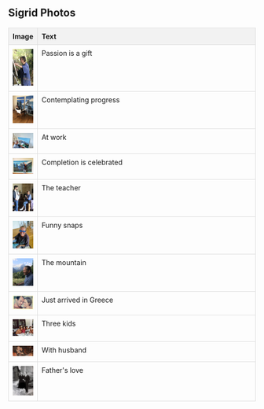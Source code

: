 ## Sigrid Photos

<html lang="en">
<head>
    <meta charset="UTF-8">
    <meta name="viewport" content="width=device-width, initial-scale=1.0">
    <title>Photos of Sigrid Nassuphis</title>
    <style>
        table {
            width: 100%;
            border-collapse: collapse;
        }
        th, td {
            border: 1px solid #ddd;
            padding: 8px;
            vertical-align: top;
        }
        th {
            background-color: #f2f2f2;
            text-align: left;
        }
        .text-column {
            width: 500px; /* Fixed width for text column */
            word-wrap: break-word; /* Ensures text wraps within the cell */
        }
    </style>
</head>


  <table>
  <tr>
      <th>Image</th>
      <th>Text</th>
  </tr>
  <tr>
      <td><img src="../assets/images_mum/mutti21.jpeg" alt="Image 5" width="300"></td>
      <td class="text-column">Passion is a gift</td>
  </tr>
   <tr>
      <td><img src="../assets/images_mum/mutti8.jpeg" alt="Image 5" width="300"></td>
      <td class="text-column">Contemplating progress</td>
  </tr>
  <tr>
      <td><img src="../assets/images_mum/mutti1.jpeg" alt="Image 1" width="300"></td>
      <td class="text-column">At work</td>
  </tr>
  <tr>
      <td><img src="../assets/images_mum/mutti6.jpeg" alt="Image 5" width="300"></td>
      <td class="text-column">Completion is celebrated</td>
  </tr>
   <tr>
      <td><img src="../assets/images_mum/mutti2.jpeg" alt="Image 2" width="300"></td>
      <td class="text-column">The teacher</td>
  </tr>
   <tr>
      <td><img src="../assets/images_mum/mutti3.jpeg" alt="Image 3" width="300"></td>
      <td class="text-column">Funny snaps</td>
  </tr>
   <tr>
      <td><img src="../assets/images_mum/mutti11.jpeg" alt="Image 5" width="300"></td>
      <td class="text-column">The mountain</td>
  </tr>
  <tr>
      <td><img src="../assets/images_mum/mutti23.jpeg" alt="Image 5" width="300"></td>
      <td class="text-column">Just arrived in Greece</td>
  </tr>
   <tr>
      <td><img src="../assets/images_mum/mutti20.jpg" alt="Image 5" width="300"></td>
      <td class="text-column">Three kids</td>
  </tr>
 
 
  
 
 
  <tr>
      <td><img src="../assets/images_mum/mutti9.jpeg" alt="Image 5" width="300"></td>
      <td class="text-column">With husband</td>
  </tr>
 
  <tr>
      <td><img src="../assets/images_mum/mutti17.jpeg" alt="Image 5" width="300"></td>
      <td class="text-column">Father's love</td>
  </tr>
 
  
</table>
    
    